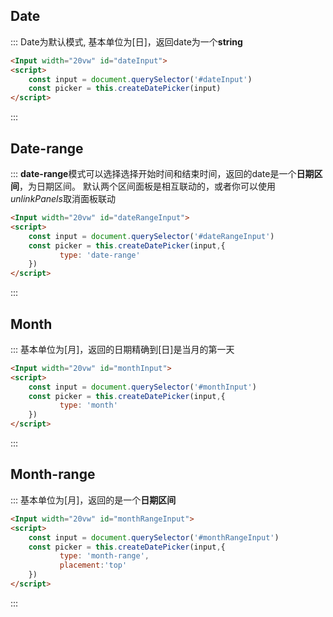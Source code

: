##  Date
::: Date为默认模式, 基本单位为[日]，返回date为一个**string**
```html
<Input width="20vw" id="dateInput">
<script>
    const input = document.querySelector('#dateInput')
    const picker = this.createDatePicker(input)
</script>

```
:::


##  Date-range
::: **date-range**模式可以选择选择开始时间和结束时间，返回的date是一个**日期区间**，为日期区间。
默认两个区间面板是相互联动的，或者你可以使用*unlinkPanels*取消面板联动
```html
<Input width="20vw" id="dateRangeInput">
<script>
    const input = document.querySelector('#dateRangeInput')
    const picker = this.createDatePicker(input,{
           type: 'date-range'
    })
</script>

```
:::


##  Month
::: 基本单位为[月]，返回的日期精确到[日]是当月的第一天
```html
<Input width="20vw" id="monthInput">
<script>
    const input = document.querySelector('#monthInput')
    const picker = this.createDatePicker(input,{
           type: 'month'
    })
</script>

```
:::


##  Month-range
::: 基本单位为[月]，返回的是一个**日期区间**
```html
<Input width="20vw" id="monthRangeInput">
<script>
    const input = document.querySelector('#monthRangeInput')
    const picker = this.createDatePicker(input,{
           type: 'month-range',
           placement:'top'
    })
</script>

```
:::
